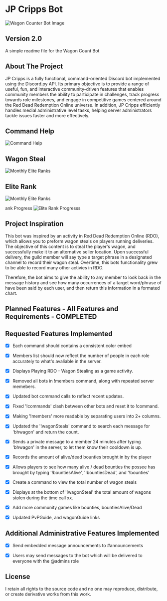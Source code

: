 # JP Cripps Bot
![Wagon Counter Bot Image](https://user-images.githubusercontent.com/43221618/130929520-c6de4482-474a-4030-883e-e1797cbd7531.PNG)


## Version 2.0
A simple readme file for the Wagon Count Bot

## About The Project
   JP Cripps is a fully functional, command-oriented Discord bot implemented using the Discord.py API. Its primary objective is to provide a range of useful, fun, and interactive community-driven features that enables community members the ability to participate in challenges, track progress towards role milestones, and engage in competitive games centered around the Red Dead Redemption Online universe. In addition, JP Cripps efficiently handles medial administrative level tasks, helping server administrators tackle issues faster and more effectively.

## Command Help
![Command  Help](https://user-images.githubusercontent.com/43221618/226866118-b5e7c335-103b-4c1f-a7c8-39aefcbec613.png)

## Wagon Steal
![Monthly Elite Ranks](https://user-images.githubusercontent.com/43221618/226869874-6abd1934-3a21-4b0f-9153-420c54aa8573.png)

## Elite Rank
![Monthly Elite Ranks](https://user-images.githubusercontent.com/43221618/226919727-e2488e79-46f7-4a42-bbd3-dec89fd3697f.png)

ank Progress
![Elite Rank Progresss](https://user-images.githubusercontent.com/43221618/226870189-9b2642d5-54aa-4493-9c27-9954576685d6.png)


## Project Inspiration
This bot was inspired by an activity in Red Dead Redemption Online (RDO), which allows you to preform wagon steals on players running deliveries. The objective of this content is to steal the player's wagon, and successfully make it to an alternative seller location. Upon successful delivery, the guild member will say type a target phrase in a designated channel to record their wagon steal. Overtime, this bots functionality grew to be able to record many other activies in RDO.

Therefore, the bot aims to give the ability to any member to look back in the message history and see how many occurrences of a target word/phrase of have been said by each user, and then return this information in a formated chart.


## Planned Features - All Features and Requirements - COMPLETED


## Requested Features Implemented
- [x] Each command should contains a consistent color embed
- [x] Members list should now reflect the number of people in each role accurately to what's avaliable in the server.
- [x] Displays Playing RDO - Wagon Stealing as a game activity.
- [x] Removed all bots in !members command, along with repeated server memebers.
- [x] Updated bot command calls to reflect recent updates.
- [x] Fixed '!commands' clash between other bots and reset it to !command.
- [x] Making '!members' more readable by separating users into 2+ columns.
- [x] Updated the '!wagonSteals' command to search each message for 'bhwagon' and return the count.
- [X] Sends a private message to a member 24 minutes after typing 'bhwagon' in the server, to let them know their cooldown is up.
- [X] Records the amount of alive/dead bounties brought in by the player
- [X] Allows players to see how many alive / dead bounties the possee has brought by typing '!bountiesAlive', '!bountiesDead', and '!bounties'
- [X] Create a command to view the total number of wagon steals
- [X] Displays at the bottom of '!wagonSteal' the total amount of wagons stolen during the time call xx.
- [X] Add more community games like bounties, bountiesAlive/Dead
- [X] Updated PvPGuide, and wagonGuide links


## Additional Administrative Features Implemented
- [x] Send embedded message announcements to #announcements
- [x] Users may send messages to the bot which will be delivered to everyone with the @admins role


## License
I retain all rights to the source code and no one may reproduce, distribute, or create derivative works from this work. 

